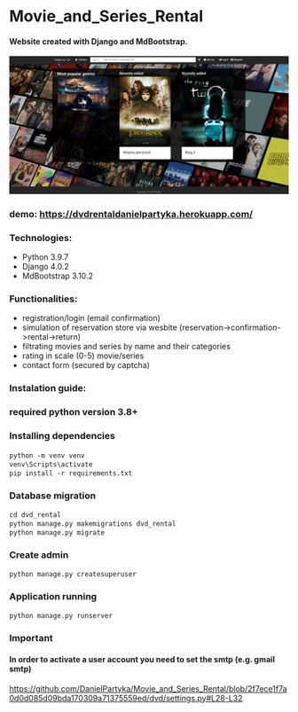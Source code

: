 # Movie_and_Series_Rental
#### Website created with Django and MdBootstrap.
![alt text](dvd_rental.png) 
### demo: https://dvdrentaldanielpartyka.herokuapp.com/

### Technologies:
* Python 3.9.7
* Django 4.0.2
* MdBootstrap 3.10.2

### Functionalities:
* registration/login (email confirmation)
* simulation of reservation store via wesbite (reservation->confirmation->rental->return)
* filtrating movies and series by name and their categories
* rating in scale (0-5) movie/series
* contact form (secured by captcha)

### Instalation guide:
### required python version 3.8+
### Installing dependencies
```
python -m venv venv 
venv\Scripts\activate
pip install -r requirements.txt
```
### Database migration
```
cd dvd_rental
python manage.py makemigrations dvd_rental
python manage.py migrate
```
### Create admin
```
python manage.py createsuperuser
```
### Application running
```
python manage.py runserver
```
### Important
#### In order to activate a user account you need to set the smtp (e.g. gmail smtp)
https://github.com/DanielPartyka/Movie_and_Series_Rental/blob/2f7ece1f7a0d0d085d09bda170309a71375559ed/dvd/settings.py#L28-L32





